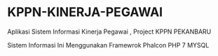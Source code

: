 # KPPN-KINERJA-PEGAWAI
Aplikasi Sistem Informasi Kinerja Pegawai , Project KPPN PEKANBARU

Sistem Informasi Ini Menggunakan Framewrok Phalcon 
PHP 7
MYSQL
